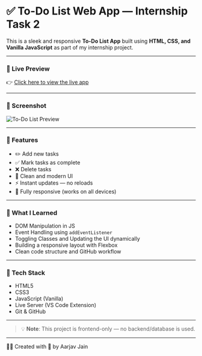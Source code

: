 # ✅ To-Do List Web App — Internship Task 2

This is a sleek and responsive **To-Do List App** built using **HTML, CSS, and Vanilla JavaScript** as part of my internship project.

---

### 🔗 Live Preview

👉 [Click here to view the live app](https://aarjav-jain151.github.io/todo-app-T2/)

---

### 📸 Screenshot

![To-Do List Preview](./images/todo-preview.png)

---

### 🚀 Features

- ✏️ Add new tasks
- ✅ Mark tasks as complete
- ❌ Delete tasks
- 🎨 Clean and modern UI
- ⚡ Instant updates — no reloads
- 📱 Fully responsive (works on all devices)

---

### 🧠 What I Learned

- DOM Manipulation in JS
- Event Handling using `addEventListener`
- Toggling Classes and Updating the UI dynamically
- Building a responsive layout with Flexbox
- Clean code structure and GitHub workflow

---

### 🧰 Tech Stack

- HTML5
- CSS3
- JavaScript (Vanilla)
- Live Server (VS Code Extension)
- Git & GitHub

---

> 💡 **Note**: This project is frontend-only — no backend/database is used.

---

👨‍💻 Created with 💙 by Aarjav Jain
